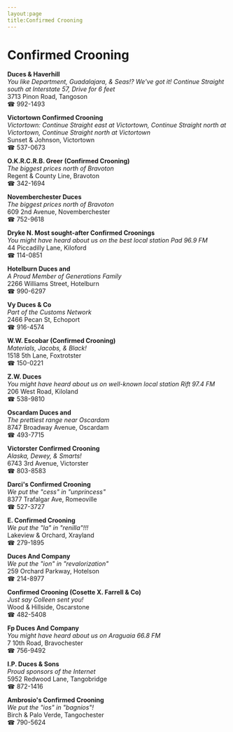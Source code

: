```yaml
---
layout:page
title:Confirmed Crooning
---
```

# Confirmed Crooning

**Duces & Haverhill**  
_You like Department, Guadalajara, & Seas!? We've got it! 
Continue Straight south at Interstate 57, Drive for 6 feet_  
3713 Pinon Road, Tangoson  
☎ 992-1493



**Victortown Confirmed Crooning**  
_Victortown: Continue Straight east at Victortown, Continue Straight north at Victortown, Continue Straight north at Victortown_  
Sunset & Johnson, Victortown  
☎ 537-0673



**O.K.R.C.R.B. Greer (Confirmed Crooning)**  
_The biggest prices north of Bravoton_  
Regent & County Line, Bravoton  
☎ 342-1694



**Novemberchester Duces**  
_The biggest prices north of Bravoton_  
609 2nd Avenue, Novemberchester  
☎ 752-9618



**Dryke N. Most sought-after Confirmed Croonings**  
_You might have heard about us on the best local station Pad 96.9 FM_  
44 Piccadilly Lane, Kiloford  
☎ 114-0851



**Hotelburn Duces and**  
_A Proud Member of Generations Family_  
2266 Williams Street, Hotelburn  
☎ 990-6297



**Vy Duces & Co**  
_Part of the Customs Network_  
2466 Pecan St, Echoport  
☎ 916-4574



**W.W. Escobar (Confirmed Crooning)**  
_Materials, Jacobs, & Black!_  
1518 5th Lane, Foxtrotster  
☎ 150-0221



**Z.W. Duces**  
_You might have heard about us on well-known local station Rift 97.4 FM_  
206 West Road, Kiloland  
☎ 538-9810



**Oscardam Duces and**  
_The prettiest range near Oscardam_  
8747 Broadway Avenue, Oscardam  
☎ 493-7715



**Victorster Confirmed Crooning**  
_Alaska, Dewey, & Smarts!_  
6743 3rd Avenue, Victorster  
☎ 803-8583



**Darci's Confirmed Crooning**  
_We put the "cess" in "unprincess"_  
8377 Trafalgar Ave, Romeoville  
☎ 527-3727



**E. Confirmed Crooning**  
_We put the "la" in "renilla"!!!_  
Lakeview & Orchard, Xrayland  
☎ 279-1895



**Duces And Company**  
_We put the "ion" in "revalorization"_  
259 Orchard Parkway, Hotelson  
☎ 214-8977



**Confirmed Crooning (Cosette X. Farrell & Co)**  
_Just say Colleen sent you!_  
Wood & Hillside, Oscarstone  
☎ 482-5408



**Fp Duces And Company**  
_You might have heard about us on Araguaia 66.8 FM_  
7 10th Road, Bravochester  
☎ 756-9492



**I.P. Duces & Sons**  
_Proud sponsors of the Internet_  
5952 Redwood Lane, Tangobridge  
☎ 872-1416



**Ambrosio's Confirmed Crooning**  
_We put the "ios" in "bagnios"!_  
Birch & Palo Verde, Tangochester  
☎ 790-5624



